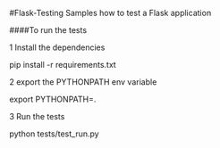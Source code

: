 #Flask-Testing
Samples how to test a Flask application

####To run the tests 

1 Install the dependencies

pip install -r requirements.txt

2 export the PYTHONPATH env variable

export PYTHONPATH=.

3 Run the tests

python tests/test_run.py
